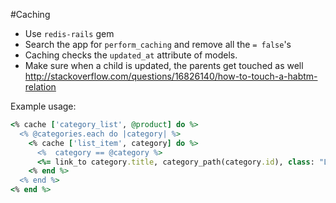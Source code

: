 #Caching

- Use `redis-rails` gem
- Search the app for `perform_caching` and remove all the `= false`'s
- Caching checks the `updated_at` attribute of models.
- Make sure when a child is updated, the parents get touched as well http://stackoverflow.com/questions/16826140/how-to-touch-a-habtm-relation

Example usage:
```ruby
<% cache ['category_list', @product] do %>
  <% @categories.each do |category| %>
    <% cache ['list_item', category] do %>
      <%  category == @category %>
      <%= link_to category.title, category_path(category.id), class: "Link #{' is-active' if category == @category}" %>
    <% end %>
  <% end %>
<% end %>
```
